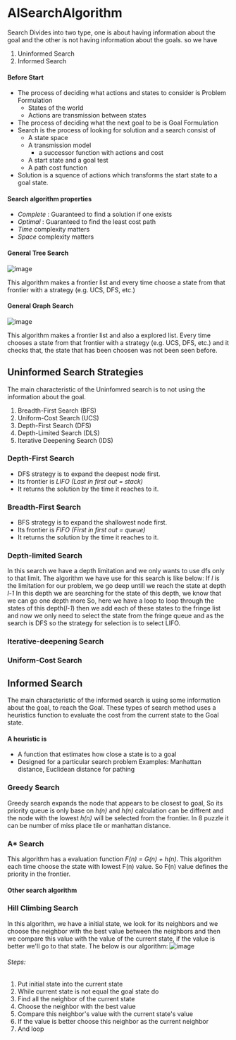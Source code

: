 # AISearchAlgorithm
Search Divides into two type, one is about having information about the goal and the other is not having information about the goals. so we have 
1. Uninformed Search
2. Informed Search

#### Before Start
 - The process of deciding what actions and states to consider is Problem Formulation
   - States of the world
   - Actions are transmission between states
 - The process of deciding what the next goal to be is Goal Formulation
 - Search is the process of looking for solution and a search consist of
   - A state space
   - A transmission model
     -  a successor function with actions and cost
   - A start state and a goal test
   - A path cost function
 - Solution is a squence of actions which transforms the start state to a goal state.

#### Search algorithm properties
- _Complete_ : Guaranteed to find a solution if one exists
- _Optimal_ : Guaranteed to find the least cost path
- _Time_ complexity matters
- _Space_ complexity matters

#### General Tree Search
![image](https://user-images.githubusercontent.com/45999644/143463346-50dc1f5a-76f7-42ca-8fe5-e7dfd797f5c3.png)

This algorithm makes a frontier list and every time choose a state from that frontier with a strategy (e.g. UCS, DFS, etc.)

#### General Graph Search
![image](https://user-images.githubusercontent.com/45999644/143463203-7d5e8c29-07a8-4795-9818-0bddd0f3e775.png)

This algorithm makes a frontier list and also a explored list. Every time chooses a state from that frontier with a strategy (e.g. UCS, DFS, etc.) and it checks that, the state that has been choosen was not been seen before.
## Uninformed Search Strategies
The main characteristic of the Uninfomred search is to not using the information about the goal.

1. Breadth-First Search (BFS)
2. Uniform-Cost Search (UCS)
3. Depth-First Search (DFS)
4. Depth-Limited Search (DLS)
5. Iterative Deepening Search (IDS)

### Depth-First Search
- DFS strategy is to expand the deepest node first. 
- Its frontier is _LIFO (Last in first out = stack)_
- It returns the solution by the time it reaches to it.

### Breadth-First Search
- BFS strategy is to expand the shallowest node first. 
- Its frontier is _FIFO (First in first out = queue)_
- It returns the solution by the time it reaches to it.

### Depth-limited Search
In this search we have a depth limitation and we only wants to use dfs only to that limit.
The algorithm we have use for this search is like below:
If _l_ is the limitation for our problem, we go deep untill we reach the state at depth _l-1_ In this depth we are searching for the state of this depth, we know that we can go one depth more So, here we have a loop to loop through the states of this depth(_l-1_) then we add each of these states to the fringe list and now we only need to select the state from the fringe queue and as the search is DFS so the strategy for selection is to select LIFO. 
### Iterative-deepening Search

### Uniform-Cost Search

## Informed Search
The main characteristic of the informed search is using some information about the goal, to reach the Goal. These types of search method uses a heuristics function to evaluate the cost from the current state to the Goal state.

#### A heuristic is 
- A function that estimates how close a state is to a goal
- Designed for a particular search problem
Examples: Manhattan distance, Euclidean distance for pathing

### Greedy Search
Greedy search expands the node that appears to be closest to goal, So its priority queue is only base on _h(n)_ and _h(n)_ calculation can be diffrent and the node with the lowest _h(n)_ will be selected from the frontier. In 8 puzzle it can be number of miss place tile or manhattan distance.

### A* Search
This algorithm has a evaluation function _F(n) = G(n) + h(n)_. This algorithm each time choose the state with lowest F(n) value. So F(n) value defines the priority in the frontier.

#### Other search algorithm

### Hill Climbing Search 
In this algorithm, we have a initial state, we look for its neighbors and we choose the neighbor with the best value between the neighbors and then we compare this value with the value of the current state, if the value is better we'll go to that state. The below is our algorithm:
![image](https://user-images.githubusercontent.com/45999644/146355261-f4611a44-4387-44f1-8637-1693869552bd.png)

###### Steps:
1. Put initial state into the current state
2. While current state is not equal the goal state do
3. Find all the neighbor of the current state
4. Choose the neighbor with the best value
5. Compare this neighbor's value with the current state's value
6. If the value is better choose this neighbor as the current neighbor
7. And loop
